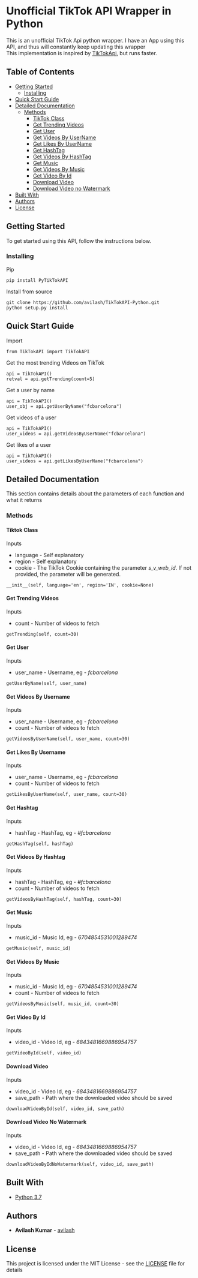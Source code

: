 
# Unofficial TikTok API Wrapper in Python

This is an unofficial TikTok Api python wrapper. I have an App using this API, and thus will constantly keep updating this wrapper  
This implementation is inspired by [TikTokApi](https://github.com/davidteather/TikTok-Api/), but runs faster.  


## Table of Contents
- [Getting Started](#getting-started)
    - [Installing](#installing)
- [Quick Start Guide](#quick-start-guide)
- [Detailed Documentation](#detailed-documentation)
    - [Methods](#methods)
        - [TikTok Class](#tiktok-class)
        - [Get Trending Videos](#get-trending-videos)
        - [Get User](#get-user)
        - [Get Videos By UserName](#get-videos-by-username)
        - [Get Likes By UserName](#get-likes-by-username)
        - [Get HashTag](#get-hashtag)
        - [Get Videos By HashTag](#get-videos-by-hashtag)
        - [Get Music](#get-music)
        - [Get Videos By Music](#get-videos-by-music)
        - [Get Video By Id](#get-video-by-id)
        - [Download Video](#download-video)
        - [Download Video no Watermark](#download-video-no-watermark)
- [Built With](#built-with)
- [Authors](#authors)
- [License](#license)

## Getting Started

To get started using this API, follow the instructions below.

### Installing
Pip
```
pip install PyTikTokAPI
```

Install from source
```
git clone https://github.com/avilash/TikTokAPI-Python.git
python setup.py install
```

## Quick Start Guide
Import
```
from TikTokAPI import TikTokAPI
```
Get the most trending Videos on TikTok
```
api = TikTokAPI()
retval = api.getTrending(count=5)
```
Get a user by name
```
api = TikTokAPI()
user_obj = api.getUserByName("fcbarcelona")
```
Get videos of a user
```
api = TikTokAPI()
user_videos = api.getVideosByUserName("fcbarcelona")
```
Get likes of a user
```
api = TikTokAPI()
user_videos = api.getLikesByUserName("fcbarcelona")
```

## Detailed Documentation
This section contains details about the parameters of each function and what it returns

### Methods

#### Tiktok Class
Inputs
* language - Self explanatory
* region - Self explanatory
* cookie - The TikTok Cookie containing the parameter <em>s_v_web_id</em>. If not provided, the parameter will be generated.

```buildoutcfg
__init__(self, language='en', region='IN', cookie=None)
```

#### Get Trending Videos
Inputs
* count - Number of videos to fetch  

```buildoutcfg
getTrending(self, count=30)
```

#### Get User
Inputs
* user_name - Username, eg - <em>fcbarcelona</em>

```buildoutcfg
getUserByName(self, user_name)
```

#### Get Videos By Username
Inputs
* user_name - Username, eg - <em>fcbarcelona</em>
* count - Number of videos to fetch

```buildoutcfg
getVideosByUserName(self, user_name, count=30)
```

#### Get Likes By Username
Inputs
* user_name - Username, eg - <em>fcbarcelona</em>
* count - Number of videos to fetch

```buildoutcfg
getLikesByUserName(self, user_name, count=30)
```

#### Get Hashtag
Inputs
* hashTag - HashTag, eg - <em>#fcbarcelona</em>

```buildoutcfg
getHashTag(self, hashTag)
```

#### Get Videos By Hashtag
Inputs
* hashTag - HashTag, eg - <em>#fcbarcelona</em>
* count - Number of videos to fetch

```buildoutcfg
getVideosByHashTag(self, hashTag, count=30)
```

#### Get Music
Inputs
* music_id - Music Id, eg - <em>6704854531001289474</em>

```buildoutcfg
getMusic(self, music_id)
```

#### Get Videos By Music
Inputs
* music_id - Music Id, eg - <em>6704854531001289474</em>
* count - Number of videos to fetch

```buildoutcfg
getVideosByMusic(self, music_id, count=30)
```

#### Get Video By Id
Inputs
* video_id - Video Id, eg - <em>6843481669886954757</em>

```buildoutcfg
getVideoById(self, video_id)
```

#### Download Video
Inputs
* video_id - Video Id, eg - <em>6843481669886954757</em>
* save_path - Path where the downloaded video should be saved

```buildoutcfg
downloadVideoById(self, video_id, save_path)
```

#### Download Video No Watermark
Inputs
* video_id - Video Id, eg - <em>6843481669886954757</em>
* save_path - Path where the downloaded video should be saved

```buildoutcfg
downloadVideoByIdNoWatermark(self, video_id, save_path)
```

## Built With

* [Python 3.7](https://www.python.org/)

## Authors

* **Avilash Kumar** - [avilash](https://github.com/avilash)

## License

This project is licensed under the MIT License - see the [LICENSE](LICENSE) file for details

